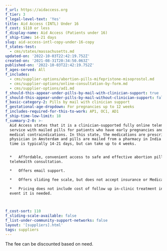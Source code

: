 ```yaml
---
f_url: https://aidaccess.org
f_tier: 3
f_legal-level-text: 'Yes'
title: Aid Access (INTL) Under 16
f_cost: $110 or less
f_display-name: Aid Access (Patients under 16)
f_ship-time: 14-21 days
slug: aid-access-intl-copy-under-16-copy
f_states-test:
  - cms/states/massachusetts.md
updated-on: '2022-10-03T22:42:19.752Z'
created-on: '2021-08-31T20:34:50.063Z'
published-on: '2022-10-03T22:42:19.752Z'
f_ages-served: All
f_includes:
  - cms/supplier-options/abortion-pills-mifepristone-misoprostol.md
  - cms/supplier-options/online-consultation-by-form.md
  - cms/supplier-options/ad1.md
f_should-this-appear-under-pills-by-mail-with-clinician-support: true
f_should-this-appear-under-pills-by-mail-without-clinician-support: false
f_basic-category-2: Pills by mail with clinician support
f_gestational-age-dropdown: For pregnancies up to 12 weeks
f_includes-required-for-this-to-work: AP1, OC1, AD1
f_ship-time-low-limit: 18
f_summary-2-0: >-
  Aid Access states that it is a clinician-supported fully online telemedicine
  service with mailed pills for patients who have early pregnancies and no
  medical contraindications. In this state, the medications are prescribed by a
  physician in Amsterdam and pills are mailed from a pharmacy in India. Ship
  time is typically 14-21 days, but can take up to 4 weeks.


  *   Affordable, convenient access to safe and effective abortion pills through
  telehealth consultation.

  *   Offers email support.

  *   Offers sliding fee scale, but does not accept insurance or Medicaid.

  *   Pricing does not include cost of follow up in-clinic treatment in the rare
  event it is needed.


  ‍
f_cost-sort: 110
f_sliding-scale-available: false
f_list-under-community-support-networks: false
layout: '[suppliers].html'
tags: suppliers
---
```


The fee can be discounted based on need.
